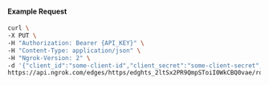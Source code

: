 <!-- Code generated for API Clients. DO NOT EDIT. -->

#### Example Request

```bash
curl \
-X PUT \
-H "Authorization: Bearer {API_KEY}" \
-H "Content-Type: application/json" \
-H "Ngrok-Version: 2" \
-d '{"client_id":"some-client-id","client_secret":"some-client-secret","enabled":true,"issuer":"https://accounts.google.com","scopes":["profile"]}' \
https://api.ngrok.com/edges/https/edghts_2ltSx2PR9QmpSToiI0WkCBQ0vae/routes/edghtsrt_2ltSx6XUYw47bOqh6PVDsUHC9sz/oidc
```
